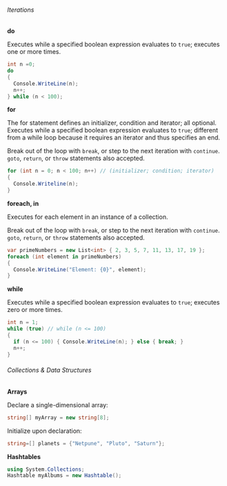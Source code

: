 ###### Iterations
**do**

Executes  while a specified boolean expression evaluates to `true`; executes one or more times.
```csharp
int n =0;
do
{
  Console.WriteLine(n);
  n++;
} while (n < 100);
```

**for**

The for statement defines an initializer, condition and iterator; all optional.
Executes while a specified boolean expression evaluates to `true`;  different from a while loop because it requires an iterator and thus specifies an end.

Break out of the loop with `break`, or step to the next iteration with `continue`.  `goto`, `return`, or `throw` statements also accepted.
```csharp
for (int n = 0; n < 100; n++) // (initializer; condition; iterator)
{
  Console.Writeline(n);
}
```
**foreach, in**

Executes for each element in an instance of a collection.

Break out of the loop with `break`, or step to the next iteration with `continue`.  `goto`, `return`, or `throw` statements also accepted.
```csharp
var primeNumbers = new List<int> { 2, 3, 5, 7, 11, 13, 17, 19 };
foreach (int element in primeNumbers)
{
  Console.WriteLine("Element: {0}", element);
}
```
**while**

Executes while a specified boolean expression evaluates to `true`; executes zero or more times.
```csharp
int n = 1;
while (true) // while (n <= 100)
{
  if (n <= 100) { Console.WriteLine(n); } else { break; }
  n++;
}
```
###### Collections & Data Structures

**Arrays**

Declare a single-dimensional array:
```csharp
string[] myArray = new string[8];
```
Initialize upon declaration:
```csharp
string=[] planets = {"Netpune", "Pluto", "Saturn"};
```
**Hashtables**

```csharp
using System.Collections;
Hashtable myAlbums = new Hashtable();
```